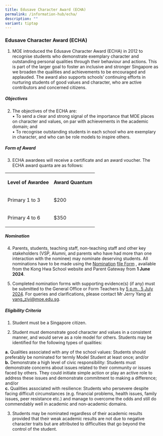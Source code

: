 ```yaml
---
title: Edusave Character Award (ECHA)
permalink: /information-hub/echa/
description: ""
variant: tiptap
---
```

<h3>Edusave Character Award (ECHA)</h3>
<ol data-tight="true" class="tight">
<li>
<p>MOE introduced the Edusave Character Award (ECHA) in 2012 to recognise
students who demonstrate exemplary character and outstanding personal qualities
through their behaviour and actions. This is part of the larger goal to
foster an inclusive and stronger Singapore as we broaden the qualities
and achievements to be encouraged and applauded. The award also supports
schools’ continuing efforts in nurturing students of good values and character,
who are active contributors and concerned citizens.</p>
</li>
</ol>
<h5>Objectives</h5>
<ol start="2" data-tight="true" class="tight">
<li>
<p>The objectives of the ECHA are:
<br>• To send a clear and strong signal of the importance that MOE places
on character and values, on par with achievements in the academic domain;
and
<br>• To recognise outstanding students in each school who are exemplary in
character, and who can be role models to inspire others.</p>
</li>
</ol>
<h5>Form of Award</h5>
<ol start="3" data-tight="true" class="tight">
<li>
<p>ECHA awardees will receive a certificate and an award voucher. The ECHA
award quanta are as follows:</p>
</li>
</ol>
<table style="minWidth: 50px">
<colgroup>
<col>
<col>
</colgroup>
<tbody>
<tr>
<th rowspan="1" colspan="1">
<p>Level of Awardee</p>
</th>
<th rowspan="1" colspan="1">
<p>Award Quantum</p>
</th>
</tr>
<tr>
<td rowspan="1" colspan="1">
<p>Primary 1 to 3</p>
</td>
<td rowspan="1" colspan="1">
<p>$200</p>
</td>
</tr>
<tr>
<td rowspan="1" colspan="1">
<p>Primary 4 to 6</p>
</td>
<td rowspan="1" colspan="1">
<p>$350</p>
</td>
</tr>
</tbody>
</table>
<h5>Nomination</h5>
<ol start="4">
<li>
<p>Parents, students, teaching staff, non-teaching staff and other key stakeholders
(VSP, Alumni, and parents who have had more than one interaction with the
nominee) may nominate deserving students. All nominations have to be made
using the <a href="/files/nomination%20form%20(khspr2ide).pdf" rel="noopener noreferrer nofollow" target="_blank">Nomination</a>
<a href="/files/ECHA/Nomination_Form__KHSPR2IDE_.pdf" rel="noopener noreferrer nofollow" target="_blank">file</a><a href="/files/nomination%20form%20(khspr2ide).pdf" rel="noopener noreferrer nofollow" target="_blank"> Form</a> ,
available from the Kong Hwa School website and Parent Gateway from <strong>1 June 2024</strong>.</p>
</li>
<li>
<p>Completed nomination forms with supporting evidence(s) (if any) must be
submitted to the General Office or Form Teachers by <u>5 p.m., 5 July 2024</u>.
For queries and clarifications, please contact Mr Jerry Yang at <a href="mailto:yang_ziyi@moe.edu.sg" rel="noopener noreferrer nofollow" target="_blank">yang_ziyi@moe.edu.sg</a>.</p>
</li>
</ol>
<p></p>
<h5>Eligibility Criteria</h5>
<ol data-tight="true" class="tight">
<li>
<p>Student must be a Singapore citizen.</p>
</li>
<li>
<p>Student must demonstrate good character and values in a consistent manner,
and would serve as a role model for others. Students may be identified
for the following types of qualities:
<br>
</p>
</li>
</ol>
<p><strong>a.</strong> Qualities associated with any of the school values:
Students should preferably be nominated for termly Model Student at least
once; and/or
<br><strong>b.</strong> Demonstrate a high level of civic responsibility: Students
must demonstrate concerns about issues related to their community or issues
faced by others. They could initiate simple action or play an active role
to address these issues and demonstrate commitment to making a difference;
and/or
<br><strong>c.</strong> Qualities associated with resilience: Students who
persevere despite facing difficult circumstances (e.g. financial problems,
health issues, family issues, peer resistance etc.) and manage to overcome
the odds and still do commendably well in academic and non-academic domains.
<br>
</p>
<ol start="3" data-tight="true" class="tight">
<li>
<p>Students may be nominated regardless of their academic results provided
that their weak academic results are not due to negative character traits
but are attributed to difficulties that go beyond the control of the student.</p>
</li>
</ol>
<p></p>